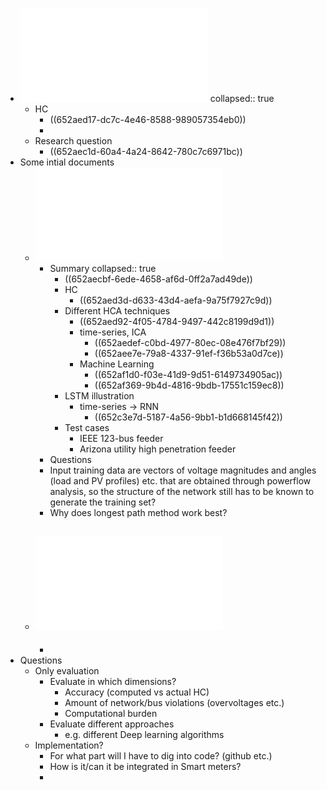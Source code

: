 - ![Thesis Proposal Master Energ1.pdf](../assets/Thesis_Proposal_Master_Energ1_1697311749137_0.pdf)
  collapsed:: true
	- HC
		- ((652aed17-dc7c-4e46-8588-989057354eb0))
		-
	- Research question
		- ((652aec1d-60a4-4a24-8642-780c7c6971bc))
- Some intial documents
	- ![Spatial-Temporal_Deep_Learning_for_Hosting_Capacity_Analysis_in_Distribution_Grids.pdf](../assets/Spatial-Temporal_Deep_Learning_for_Hosting_Capacity_Analysis_in_Distribution_Grids_1697311871893_0.pdf)
		- Summary
		  collapsed:: true
			- ((652aecbf-6ede-4658-af6d-0ff2a7ad49de))
			- HC
				- ((652aed3d-d633-43d4-aefa-9a75f7927c9d))
			- Different HCA techniques
				- ((652aed92-4f05-4784-9497-442c8199d9d1))
				- time-series, ICA
					- ((652aedef-c0bd-4977-80ec-08e476f7bf29))
					- ((652aee7e-79a8-4337-91ef-f36b53a0d7ce))
				- Machine Learning
					- ((652af1d0-f03e-41d9-9d51-6149734905ac))
					- ((652af369-9b4d-4816-9bdb-17551c159ec8))
			- LSTM illustration
				- time-series -> RNN
					- ((652c3e7d-5187-4a56-9bb1-b1d668145f42))
			- Test cases
				- IEEE 123-bus feeder
				- Arizona utility high penetration feeder
		- Questions
		- Input training data are vectors of voltage magnitudes and angles (load and PV profiles) etc. that are obtained through powerflow analysis, so the structure of the network still has to be known to generate the training set?
		- Why does longest path method work best?
	- ![Electrical_Model-Free_Voltage_Calculations_Using_Neural_Networks_and_Smart_Meter_Data.pdf](../assets/Electrical_Model-Free_Voltage_Calculations_Using_Neural_Networks_and_Smart_Meter_Data_1697314312902_0.pdf)
		-
		-
- Questions
	- Only evaluation
		- Evaluate in which dimensions?
			- Accuracy (computed vs actual HC)
			- Amount of network/bus violations (overvoltages etc.)
			- Computational burden
		- Evaluate different approaches
			- e.g. different Deep learning algorithms
	- Implementation?
		- For what part will I have to dig into code? (github etc.)
		- How is it/can it be integrated in Smart meters?
		-